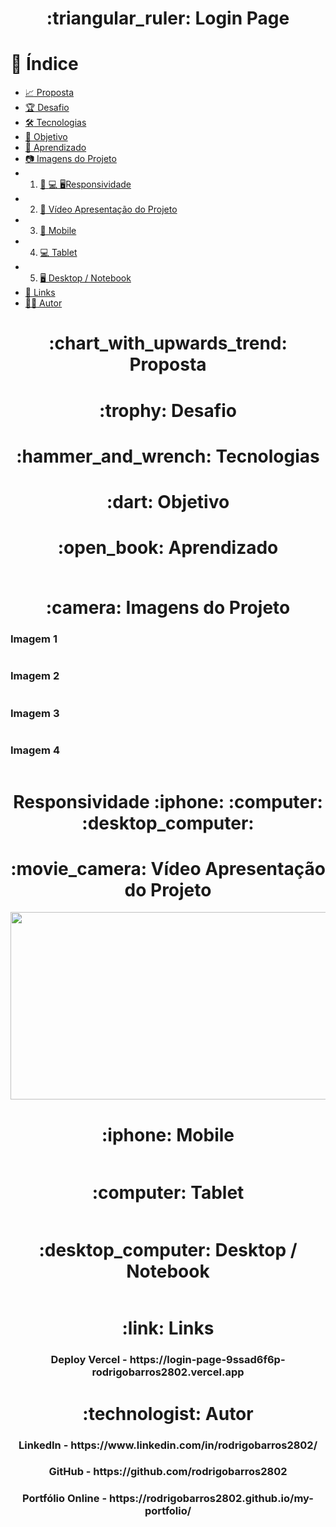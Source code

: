 <h1 align="center">:triangular_ruler: Login Page </h1>

# :memo: Índice
* [:chart_with_upwards_trend: Proposta]()
* [:trophy: Desafio]()
* [:hammer_and_wrench: Tecnologias]()
* [:dart: Objetivo]()
* [:open_book: Aprendizado]()
* [:camera: Imagens do Projeto]()
* 1. [:iphone: :computer: :desktop_computer:Responsividade]()
* 2. [:movie_camera: Vídeo Apresentação do Projeto]()
* 3. [:iphone: Mobile]()
* 4. [:computer: Tablet]()
* 5. [:desktop_computer: Desktop / Notebook]()
* [:link: Links]()
* [:technologist: Autor]()

<h1 align="center">:chart_with_upwards_trend: Proposta</h1>
<h3 align="center"></h3>

<h1 align="center">:trophy: Desafio</h1>
<h3 align="center"></h3>

<h1 align="center">:hammer_and_wrench: Tecnologias</h1>
<h3 align="center"></h3>
<h3 align="center"></h3>
<h3 align="center"></h3>

<h1 align="center">:dart: Objetivo</h1>
<h3 align="center"></h3>

<h1 align="center">:open_book: Aprendizado</h1>
<h3 align="center"></h3>

<div align="center">
<img align="center" src="">
</div>

<h1 align="center">:camera: Imagens do Projeto</h1>

<h3>Imagem 1</h3>
<div align="center">
<img align="center" src="">
</div>

<h3>Imagem 2</h3>
<div align="center">
<img align="center" src="">
</div>

<h3>Imagem 3</h3>
<div align="center">
<img align="center" src="">
</div>

<h3>Imagem 4</h3>
<div align="center">
<img align="center" src="">
</div>

<h1 align="center">Responsividade :iphone: :computer: :desktop_computer:</h1>

<h1 align="center">:movie_camera: Vídeo Apresentação do Projeto</h1>
<p align="center">
<img width="600" height="300" src="">
</p>

<h1 align="center">:iphone: Mobile</h1>
<p align="center"><img src=""></p>

<h1 align="center">:computer: Tablet</h1>
<p align="center"><img src=""></p>

<h1 align="center">:desktop_computer: Desktop / Notebook</h1>
<p align="center"><img src=""></p>

<h1 align="center">:link: Links</h1>
<h3 align="center">Deploy Vercel - https://login-page-9ssad6f6p-rodrigobarros2802.vercel.app</h3>

<h1 align="center">:technologist: Autor</h1>
<h3 align="center">LinkedIn - https://www.linkedin.com/in/rodrigobarros2802/</h3>

<h3 align="center">GitHub - https://github.com/rodrigobarros2802</h3> 

<h3 align="center">Portfólio Online - https://rodrigobarros2802.github.io/my-portfolio/</h3>

